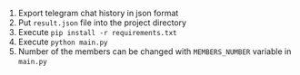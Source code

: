 1. Export telegram chat history in json format
2. Put `result.json` file into the project directory
3. Execute `pip install -r requirements.txt`
4. Execute `python main.py`
5. Number of the members can be changed with `MEMBERS_NUMBER` variable in `main.py`